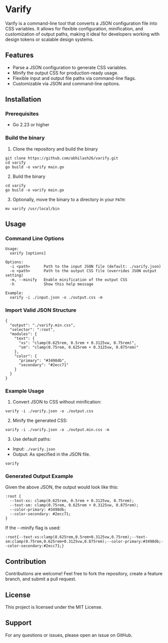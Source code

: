 # Varify

Varify is a command-line tool that converts a JSON configuration file into CSS variables. It allows for flexible configuration, minification, and customization of output paths, making it ideal for developers working with design tokens or scalable design systems.

## Features

* Parse a JSON configuration to generate CSS variables.
* Minify the output CSS for production-ready usage.
* Flexible input and output file paths via command-line flags.
* Customizable via JSON and command-line options.

## Installation

### Prerequisites
* Go 2.23 or higher

### Build the binary
1. Clone the repository and build the binary
```
git clone https://github.com/abhilash26/varify.git
cd varify
go build -o varify main.go
```
2. Build the binary
```
cd varify
go build -o varify main.go
```
3. Optionally, move the binary to a directory in your `PATH`:
```
mv varify /usr/local/bin
```

## Usage

### Command Line Options
```
Usage:
  varify [options]

Options:
  -i <path>      Path to the input JSON file (default: ./varify.json)
  -o <path>      Path to the output CSS file (overrides JSON output setting)
  -m, --minify   Enable minification of the output CSS
  -h             Show this help message

Example:
  varify -i ./input.json -o ./output.css -m

```

### Import Valid JSON Structure

```
{
  "output": "./varify.min.css",
  "selector": ":root",
  "modules": {
    "text": {
      "xs": "clamp(0.625rem, 0.5rem + 0.3125vw, 0.75rem)",
      "sm": "clamp(0.75rem, 0.625rem + 0.3125vw, 0.875rem)"
    },
    "color": {
      "primary": "#3498db",
      "secondary": "#2ecc71"
    }
  }
}

```
### Example Usage
1. Convert JSON to CSS without minification:
```
varify -i ./varify.json -o ./output.css
```
2. Minify the generated CSS:
```
varify -i ./varify.json -o ./output.min.css -m
```
3. Use default paths:
* Input: `./varify.json`
* Output: As specified in the JSON file.
```
varify
```
### Generated Output Example
Given the above JSON, the output would look like this:
```
:root {
  --text-xs: clamp(0.625rem, 0.5rem + 0.3125vw, 0.75rem);
  --text-sm: clamp(0.75rem, 0.625rem + 0.3125vw, 0.875rem);
  --color-primary: #3498db;
  --color-secondary: #2ecc71;
}
```
If the --minify flag is used:
```
:root{--text-xs:clamp(0.625rem,0.5rem+0.3125vw,0.75rem);--text-sm:clamp(0.75rem,0.625rem+0.3125vw,0.875rem);--color-primary:#3498db;--color-secondary:#2ecc71;}
```

## Contribution
Contributions are welcome! Feel free to fork the repository, create a feature branch, and submit a pull request.

## License
This project is licensed under the MIT License.

## Support
For any questions or issues, please open an issue on GitHub.

